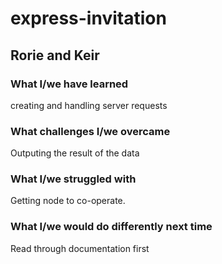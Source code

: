 # express-invitation
## Rorie and Keir 
### What I/we have learned
creating and handling server requests
### What challenges I/we overcame
Outputing the result of the data
### What I/we struggled with
Getting node to co-operate.
### What I/we would do differently next time
Read through documentation first
